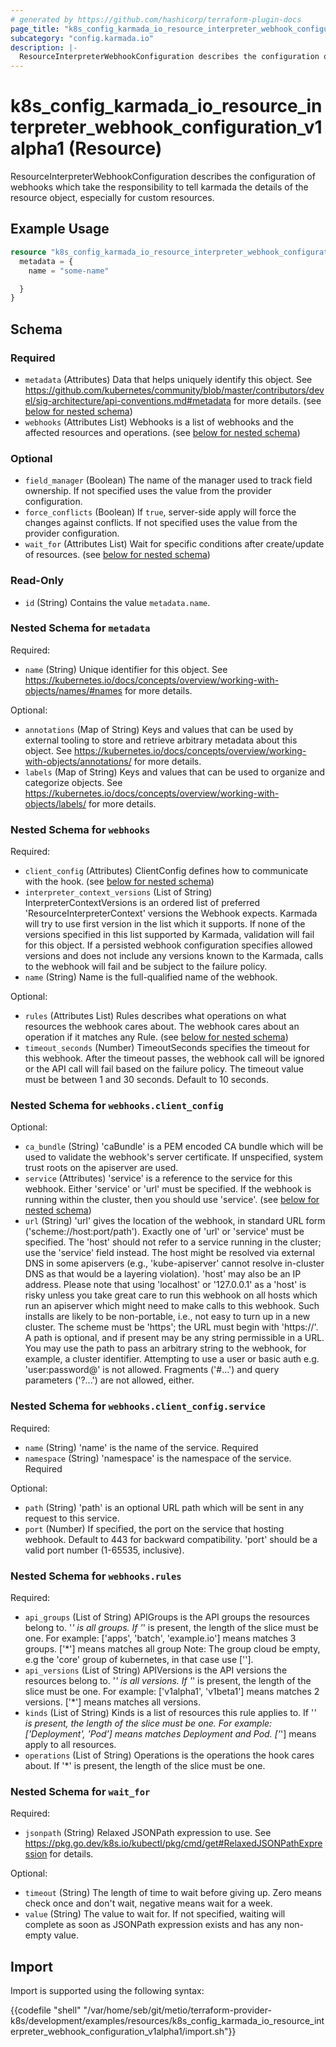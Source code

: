 ```yaml
---
# generated by https://github.com/hashicorp/terraform-plugin-docs
page_title: "k8s_config_karmada_io_resource_interpreter_webhook_configuration_v1alpha1 Resource - terraform-provider-k8s"
subcategory: "config.karmada.io"
description: |-
  ResourceInterpreterWebhookConfiguration describes the configuration of webhooks which take the responsibility to tell karmada the details of the resource object, especially for custom resources.
---
```


# k8s_config_karmada_io_resource_interpreter_webhook_configuration_v1alpha1 (Resource)

ResourceInterpreterWebhookConfiguration describes the configuration of webhooks which take the responsibility to tell karmada the details of the resource object, especially for custom resources.

## Example Usage

```terraform
resource "k8s_config_karmada_io_resource_interpreter_webhook_configuration_v1alpha1" "example" {
  metadata = {
    name = "some-name"

  }
}
```

<!-- schema generated by tfplugindocs -->
## Schema

### Required

- `metadata` (Attributes) Data that helps uniquely identify this object. See https://github.com/kubernetes/community/blob/master/contributors/devel/sig-architecture/api-conventions.md#metadata for more details. (see [below for nested schema](#nestedatt--metadata))
- `webhooks` (Attributes List) Webhooks is a list of webhooks and the affected resources and operations. (see [below for nested schema](#nestedatt--webhooks))

### Optional

- `field_manager` (Boolean) The name of the manager used to track field ownership. If not specified uses the value from the provider configuration.
- `force_conflicts` (Boolean) If `true`, server-side apply will force the changes against conflicts. If not specified uses the value from the provider configuration.
- `wait_for` (Attributes List) Wait for specific conditions after create/update of resources. (see [below for nested schema](#nestedatt--wait_for))

### Read-Only

- `id` (String) Contains the value `metadata.name`.

<a id="nestedatt--metadata"></a>
### Nested Schema for `metadata`

Required:

- `name` (String) Unique identifier for this object. See https://kubernetes.io/docs/concepts/overview/working-with-objects/names/#names for more details.

Optional:

- `annotations` (Map of String) Keys and values that can be used by external tooling to store and retrieve arbitrary metadata about this object. See https://kubernetes.io/docs/concepts/overview/working-with-objects/annotations/ for more details.
- `labels` (Map of String) Keys and values that can be used to organize and categorize objects. See https://kubernetes.io/docs/concepts/overview/working-with-objects/labels/ for more details.


<a id="nestedatt--webhooks"></a>
### Nested Schema for `webhooks`

Required:

- `client_config` (Attributes) ClientConfig defines how to communicate with the hook. (see [below for nested schema](#nestedatt--webhooks--client_config))
- `interpreter_context_versions` (List of String) InterpreterContextVersions is an ordered list of preferred 'ResourceInterpreterContext' versions the Webhook expects. Karmada will try to use first version in the list which it supports. If none of the versions specified in this list supported by Karmada, validation will fail for this object. If a persisted webhook configuration specifies allowed versions and does not include any versions known to the Karmada, calls to the webhook will fail and be subject to the failure policy.
- `name` (String) Name is the full-qualified name of the webhook.

Optional:

- `rules` (Attributes List) Rules describes what operations on what resources the webhook cares about. The webhook cares about an operation if it matches any Rule. (see [below for nested schema](#nestedatt--webhooks--rules))
- `timeout_seconds` (Number) TimeoutSeconds specifies the timeout for this webhook. After the timeout passes, the webhook call will be ignored or the API call will fail based on the failure policy. The timeout value must be between 1 and 30 seconds. Default to 10 seconds.

<a id="nestedatt--webhooks--client_config"></a>
### Nested Schema for `webhooks.client_config`

Optional:

- `ca_bundle` (String) 'caBundle' is a PEM encoded CA bundle which will be used to validate the webhook's server certificate. If unspecified, system trust roots on the apiserver are used.
- `service` (Attributes) 'service' is a reference to the service for this webhook. Either 'service' or 'url' must be specified.  If the webhook is running within the cluster, then you should use 'service'. (see [below for nested schema](#nestedatt--webhooks--client_config--service))
- `url` (String) 'url' gives the location of the webhook, in standard URL form ('scheme://host:port/path'). Exactly one of 'url' or 'service' must be specified.  The 'host' should not refer to a service running in the cluster; use the 'service' field instead. The host might be resolved via external DNS in some apiservers (e.g., 'kube-apiserver' cannot resolve in-cluster DNS as that would be a layering violation). 'host' may also be an IP address.  Please note that using 'localhost' or '127.0.0.1' as a 'host' is risky unless you take great care to run this webhook on all hosts which run an apiserver which might need to make calls to this webhook. Such installs are likely to be non-portable, i.e., not easy to turn up in a new cluster.  The scheme must be 'https'; the URL must begin with 'https://'.  A path is optional, and if present may be any string permissible in a URL. You may use the path to pass an arbitrary string to the webhook, for example, a cluster identifier.  Attempting to use a user or basic auth e.g. 'user:password@' is not allowed. Fragments ('#...') and query parameters ('?...') are not allowed, either.

<a id="nestedatt--webhooks--client_config--service"></a>
### Nested Schema for `webhooks.client_config.service`

Required:

- `name` (String) 'name' is the name of the service. Required
- `namespace` (String) 'namespace' is the namespace of the service. Required

Optional:

- `path` (String) 'path' is an optional URL path which will be sent in any request to this service.
- `port` (Number) If specified, the port on the service that hosting webhook. Default to 443 for backward compatibility. 'port' should be a valid port number (1-65535, inclusive).



<a id="nestedatt--webhooks--rules"></a>
### Nested Schema for `webhooks.rules`

Required:

- `api_groups` (List of String) APIGroups is the API groups the resources belong to. '*' is all groups. If '*' is present, the length of the slice must be one. For example: ['apps', 'batch', 'example.io'] means matches 3 groups. ['*'] means matches all group  Note: The group cloud be empty, e.g the 'core' group of kubernetes, in that case use [''].
- `api_versions` (List of String) APIVersions is the API versions the resources belong to. '*' is all versions. If '*' is present, the length of the slice must be one. For example: ['v1alpha1', 'v1beta1'] means matches 2 versions. ['*'] means matches all versions.
- `kinds` (List of String) Kinds is a list of resources this rule applies to. If '*' is present, the length of the slice must be one. For example: ['Deployment', 'Pod'] means matches Deployment and Pod. ['*'] means apply to all resources.
- `operations` (List of String) Operations is the operations the hook cares about. If '*' is present, the length of the slice must be one.



<a id="nestedatt--wait_for"></a>
### Nested Schema for `wait_for`

Required:

- `jsonpath` (String) Relaxed JSONPath expression to use. See https://pkg.go.dev/k8s.io/kubectl/pkg/cmd/get#RelaxedJSONPathExpression for details.

Optional:

- `timeout` (String) The length of time to wait before giving up. Zero means check once and don't wait, negative means wait for a week.
- `value` (String) The value to wait for. If not specified, waiting will complete as soon as JSONPath expression exists and has any non-empty value.

## Import

Import is supported using the following syntax:

{{codefile "shell" "/var/home/seb/git/metio/terraform-provider-k8s/development/examples/resources/k8s_config_karmada_io_resource_interpreter_webhook_configuration_v1alpha1/import.sh"}}
